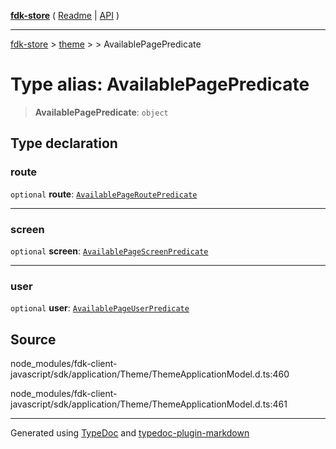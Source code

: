 [**fdk-store**](../../../README.md) ( [Readme](../../../README.md) \| [API](../../../API.md) )

---

[fdk-store](../../../API.md) > [theme](../../README.md) > [<internal>](../README.md) > AvailablePagePredicate

# Type alias: AvailablePagePredicate

> **AvailablePagePredicate**: `object`

## Type declaration

### route

`optional` **route**: [`AvailablePageRoutePredicate`](type-alias.AvailablePageRoutePredicate.md)

---

### screen

`optional` **screen**: [`AvailablePageScreenPredicate`](type-alias.AvailablePageScreenPredicate.md)

---

### user

`optional` **user**: [`AvailablePageUserPredicate`](type-alias.AvailablePageUserPredicate.md)

## Source

node_modules/fdk-client-javascript/sdk/application/Theme/ThemeApplicationModel.d.ts:460

node_modules/fdk-client-javascript/sdk/application/Theme/ThemeApplicationModel.d.ts:461

---

Generated using [TypeDoc](https://typedoc.org/) and [typedoc-plugin-markdown](https://www.npmjs.com/package/typedoc-plugin-markdown)
